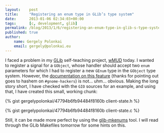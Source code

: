 ```yaml
---
layout:    post
title:     "Registering an enum type in GLib’s type system"
date:      2013-01-06 02:34:03+00:00
tags:      [c, development, glib]
permalink: /blog/2013/1/6/registering-an-enum-type-in-glib-s-type-system
published: true
author:
    name: Gergely Polonkai
    email: gergely@polonkai.eu
---
```


I faced a problem in my [GLib](https://developer.gnome.org/glib/) self-teaching
project, [wMUD](https://github.com/gergelypolonkai/wmud) today. I wanted to
register a signal for a `GObject`, whose handler should accept two `enum`
parameters for which I had to register a new `GEnum` type in the `GObject` type
system. However, the [documentation on this
feature](https://developer.gnome.org/gobject/unstable/gtype-non-instantiable.html)
(thanks for pointing out goes to hashem on `#gnome-hackers`) is not… uhm…
obvious. Making the long story short, I have checked with the `GIO` sources for
an example, and using that, I have created this small, working chunk:

{% gist gergelypolonkai/47794b6fb94484f8160b client-state.h %}

{% gist gergelypolonkai/47794b6fb94484f8160b client-state.c %}

Still, it can be made more perfect by using the
[glib-mkenums](http://developer.gnome.org/gobject/stable/glib-mkenums.html)
tool. I will read through the GLib Makefiles tomorrow for some hints on
this.
